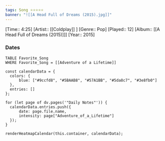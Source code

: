 ```yaml
---
tags: Song ⭐⭐⭐⭐⭐ 
banner: "![[A Head Full of Dreams (2015).jpg]]"
---
```

[Time:: 4:25]
[Artist:: [[Coldplay]] ]
[Genre:: Pop]
[Played:: 12]
[Album:: [[A Head Full of Dreams (2015)]]]
[Year:: 2015]
### Dates
````dataview
TABLE Favorite_Song
WHERE Favorite_Song = [[Adventure of a Lifetime]]
````
  ```dataviewjs
const calendarData = { 
	colors: { 
		blue: ["#9ccfd8", "#5BAAB8", "#57A1BB", "#5da8c7", "#3e8fb0"] 
	}, 
	entries: [] 
}; 

for (let page of dv.pages('"Daily Notes"')) { 
	calendarData.entries.push({ 
		date: page.file.name, 
		intensity: page["Adventure_of_a_Lifetime"]
	}); 
} 

renderHeatmapCalendar(this.container, calendarData);
```
